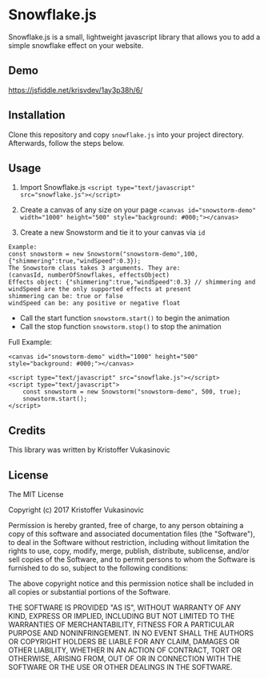 # Snowflake.js

Snowflake.js is a small, lightweight javascript library that allows you to add a simple snowflake effect on your website.

## Demo

https://jsfiddle.net/krisvdev/1ay3p38h/6/

## Installation

Clone this repository and copy `snowflake.js` into your project directory. Afterwards, follow the steps below.

## Usage

1. Import Snowflake.js `<script type="text/javascript" src="snowflake.js"></script>`
2. Create a canvas of any size on your page
`<canvas id="snowstorm-demo" width="1000" height="500" style="background: #000;"></canvas>`

3. Create a new Snowstorm and tie it to your canvas via `id`
```
Example:
const snowstorm = new Snowstorm("snowstorm-demo",100,{"shimmering":true,"windSpeed":0.3});
The Snowstorm class takes 3 arguments. They are: 
(canvasId, numberOfSnowflakes, effectsObject)
Effects object: {"shimmering":true,"windSpeed":0.3} // shimmering and windSpeed are the only supported effects at present
shimmering can be: true or false
windSpeed can be: any positive or negative float
```
- Call the start function `snowstorm.start()` to begin the animation
- Call the stop function `snowstorm.stop()` to stop the animation

Full Example:
```
<canvas id="snowstorm-demo" width="1000" height="500" style="background: #000;"></canvas>

<script type="text/javascript" src="snowflake.js"></script>
<script type="text/javascript">
	const snowstorm = new Snowstorm("snowstorm-demo", 500, true);
	snowstorm.start();
</script>
```

## Credits

This library was written by Kristoffer Vukasinovic

## License

The MIT License

Copyright (c) 2017 Kristoffer Vukasinovic

Permission is hereby granted, free of charge, to any person obtaining a copy of this software and associated documentation files (the "Software"), to deal in the Software without restriction, including without limitation the rights to use, copy, modify, merge, publish, distribute, sublicense, and/or sell copies of the Software, and to permit persons to whom the Software is furnished to do so, subject to the following conditions:

The above copyright notice and this permission notice shall be included in all copies or substantial portions of the Software.

THE SOFTWARE IS PROVIDED "AS IS", WITHOUT WARRANTY OF ANY KIND, EXPRESS OR IMPLIED, INCLUDING BUT NOT LIMITED TO THE WARRANTIES OF MERCHANTABILITY, FITNESS FOR A PARTICULAR PURPOSE AND NONINFRINGEMENT. IN NO EVENT SHALL THE AUTHORS OR COPYRIGHT HOLDERS BE LIABLE FOR ANY CLAIM, DAMAGES OR OTHER LIABILITY, WHETHER IN AN ACTION OF CONTRACT, TORT OR OTHERWISE, ARISING FROM, OUT OF OR IN CONNECTION WITH THE SOFTWARE OR THE USE OR OTHER DEALINGS IN THE SOFTWARE.
